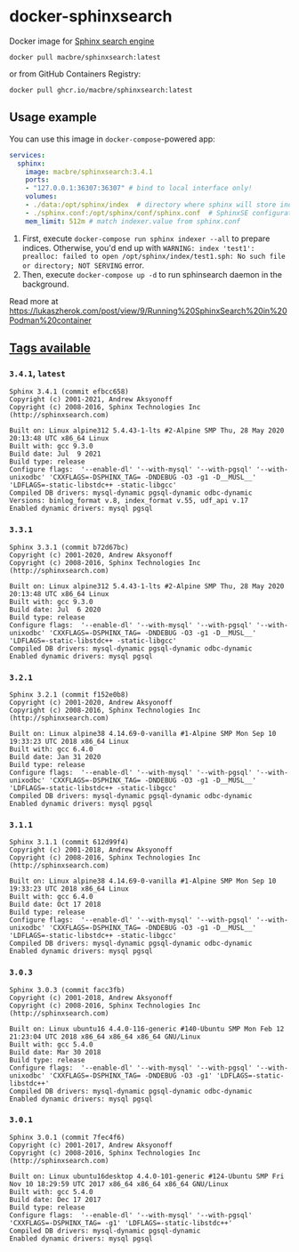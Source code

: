 # docker-sphinxsearch
Docker image for [Sphinx search engine](http://sphinxsearch.com/docs/sphinx3.html)

```
docker pull macbre/sphinxsearch:latest
```

or from GitHub Containers Registry:

```
docker pull ghcr.io/macbre/sphinxsearch:latest
```

## Usage example

You can use this image in `docker-compose`-powered app:

```yaml
services:
  sphinx:
    image: macbre/sphinxsearch:3.4.1
    ports:
    - "127.0.0.1:36307:36307" # bind to local interface only!
    volumes:
    - ./data:/opt/sphinx/index  # directory where sphinx will store index data
    - ./sphinx.conf:/opt/sphinx/conf/sphinx.conf  # SphinxSE configuration file
    mem_limit: 512m # match indexer.value from sphinx.conf
```

1. First, execute `docker-compose run sphinx indexer --all` to prepare indices. Otherwise, you'd end up with `WARNING: index 'test1': prealloc: failed to open /opt/sphinx/index/test1.sph: No such file or directory; NOT SERVING` error.
2. Then, execute `docker-compose up -d` to run sphinsearch daemon in the background.

Read more at https://lukaszherok.com/post/view/9/Running%20SphinxSearch%20in%20Podman%20container

## [Tags available](https://hub.docker.com/r/macbre/sphinxsearch/tags/)

### `3.4.1`, `latest`

```
Sphinx 3.4.1 (commit efbcc658)
Copyright (c) 2001-2021, Andrew Aksyonoff
Copyright (c) 2008-2016, Sphinx Technologies Inc (http://sphinxsearch.com)

Built on: Linux alpine312 5.4.43-1-lts #2-Alpine SMP Thu, 28 May 2020 20:13:48 UTC x86_64 Linux
Built with: gcc 9.3.0
Build date: Jul  9 2021
Build type: release
Configure flags:  '--enable-dl' '--with-mysql' '--with-pgsql' '--with-unixodbc' 'CXXFLAGS=-DSPHINX_TAG= -DNDEBUG -O3 -g1 -D__MUSL__' 'LDFLAGS=-static-libstdc++ -static-libgcc'
Compiled DB drivers: mysql-dynamic pgsql-dynamic odbc-dynamic
Versions: binlog_format v.8, index_format v.55, udf_api v.17
Enabled dynamic drivers: mysql pgsql
```

### `3.3.1`

```
Sphinx 3.3.1 (commit b72d67bc)
Copyright (c) 2001-2020, Andrew Aksyonoff
Copyright (c) 2008-2016, Sphinx Technologies Inc (http://sphinxsearch.com)

Built on: Linux alpine312 5.4.43-1-lts #2-Alpine SMP Thu, 28 May 2020 20:13:48 UTC x86_64 Linux
Built with: gcc 9.3.0
Build date: Jul  6 2020
Build type: release
Configure flags:  '--enable-dl' '--with-mysql' '--with-pgsql' '--with-unixodbc' 'CXXFLAGS=-DSPHINX_TAG= -DNDEBUG -O3 -g1 -D__MUSL__' 'LDFLAGS=-static-libstdc++ -static-libgcc'
Compiled DB drivers: mysql-dynamic pgsql-dynamic odbc-dynamic
Enabled dynamic drivers: mysql pgsql
```

### `3.2.1`

```
Sphinx 3.2.1 (commit f152e0b8)
Copyright (c) 2001-2020, Andrew Aksyonoff
Copyright (c) 2008-2016, Sphinx Technologies Inc (http://sphinxsearch.com)

Built on: Linux alpine38 4.14.69-0-vanilla #1-Alpine SMP Mon Sep 10 19:33:23 UTC 2018 x86_64 Linux
Built with: gcc 6.4.0
Build date: Jan 31 2020
Build type: release
Configure flags:  '--enable-dl' '--with-mysql' '--with-pgsql' '--with-unixodbc' 'CXXFLAGS=-DSPHINX_TAG= -DNDEBUG -O3 -g1 -D__MUSL__' 'LDFLAGS=-static-libstdc++ -static-libgcc'
Compiled DB drivers: mysql-dynamic pgsql-dynamic odbc-dynamic
Enabled dynamic drivers: mysql pgsql
```

### `3.1.1`

```
Sphinx 3.1.1 (commit 612d99f4)
Copyright (c) 2001-2018, Andrew Aksyonoff
Copyright (c) 2008-2016, Sphinx Technologies Inc (http://sphinxsearch.com)

Built on: Linux alpine38 4.14.69-0-vanilla #1-Alpine SMP Mon Sep 10 19:33:23 UTC 2018 x86_64 Linux
Built with: gcc 6.4.0
Build date: Oct 17 2018
Build type: release
Configure flags:  '--enable-dl' '--with-mysql' '--with-pgsql' '--with-unixodbc' 'CXXFLAGS=-DSPHINX_TAG= -DNDEBUG -O3 -g1 -D__MUSL__' 'LDFLAGS=-static-libstdc++ -static-libgcc'
Compiled DB drivers: mysql-dynamic pgsql-dynamic odbc-dynamic
Enabled dynamic drivers: mysql pgsql
```

### `3.0.3`

```
Sphinx 3.0.3 (commit facc3fb)
Copyright (c) 2001-2018, Andrew Aksyonoff
Copyright (c) 2008-2016, Sphinx Technologies Inc (http://sphinxsearch.com)

Built on: Linux ubuntu16 4.4.0-116-generic #140-Ubuntu SMP Mon Feb 12 21:23:04 UTC 2018 x86_64 x86_64 x86_64 GNU/Linux
Built with: gcc 5.4.0
Build date: Mar 30 2018
Build type: release
Configure flags:  '--enable-dl' '--with-mysql' '--with-pgsql' '--with-unixodbc' 'CXXFLAGS=-DSPHINX_TAG= -DNDEBUG -O3 -g1' 'LDFLAGS=-static-libstdc++'
Compiled DB drivers: mysql-dynamic pgsql-dynamic odbc-dynamic
Enabled dynamic drivers: mysql pgsql
```

### `3.0.1`

```
Sphinx 3.0.1 (commit 7fec4f6)
Copyright (c) 2001-2017, Andrew Aksyonoff
Copyright (c) 2008-2016, Sphinx Technologies Inc (http://sphinxsearch.com)

Built on: Linux ubuntu16desktop 4.4.0-101-generic #124-Ubuntu SMP Fri Nov 10 18:29:59 UTC 2017 x86_64 x86_64 x86_64 GNU/Linux
Built with: gcc 5.4.0
Build date: Dec 17 2017
Build type: release
Configure flags:  '--enable-dl' '--with-mysql' '--with-pgsql' 'CXXFLAGS=-DSPHINX_TAG= -g1' 'LDFLAGS=-static-libstdc++'
Compiled DB drivers: mysql-dynamic pgsql-dynamic
Enabled dynamic drivers: mysql pgsql
```
